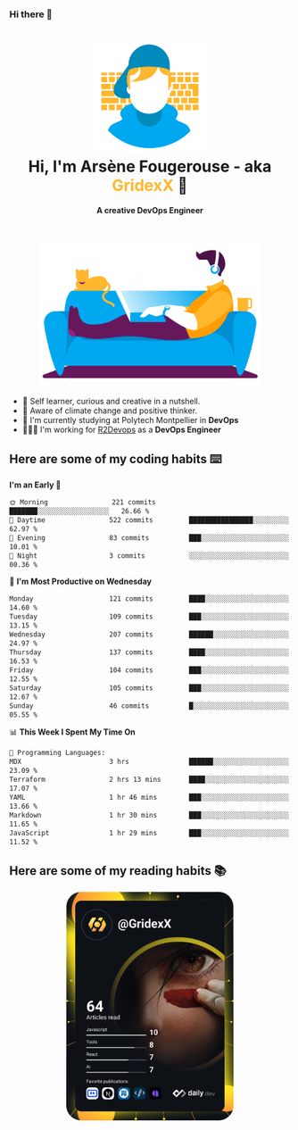 ### Hi there 👋

<!--
**GridexX/gridexx** is a ✨ _special_ ✨ repository because its `README.md` (this file) appears on your GitHub profile.

Here are some ideas to get you started:

- 🔭 I’m currently working on ...
- 🌱 I’m currently learning ...
- 👯 I’m looking to collaborate on ...
- 🤔 I’m looking for help with ...
- 💬 Ask me about ...
- 📫 How to reach me: ...
- 😄 Pronouns: ...
- ⚡ Fun fact: ...
-->


<!-- Header -->
<h1 align="center">
  <img src="./images/user_profile.png" width="200">
  <br>
  Hi, I'm Arsène Fougerouse - aka <span style="color:#ffb72e">GridexX</span> 👋
</h1>


<p align="center">
  <b>A creative DevOps Engineer </b>
</p>
<br/>
<p align="center">
  <img src="./images/man_couch.png" width="400">
</p>

- 🎨 Self learner, curious and creative in a nutshell. 
- 🌱 Aware of climate change and positive thinker.
- 📕 I'm currently studying at Polytech Montpellier in **DevOps**
- 👨🏻‍💻 I'm working for [R2Devops](https://r2devops.io) as a **DevOps Engineer**


## Here are some of my coding habits ⌨️

<!-- Add a section about tech and Ops stack
  Like this one : https://github.com/Xanthus58#-tech-stack
-->
<!--START_SECTION:waka-->
**I'm an Early 🐤** 

```text
🌞 Morning                221 commits         ███████░░░░░░░░░░░░░░░░░░   26.66 % 
🌆 Daytime                522 commits         ████████████████░░░░░░░░░   62.97 % 
🌃 Evening                83 commits          ███░░░░░░░░░░░░░░░░░░░░░░   10.01 % 
🌙 Night                  3 commits           ░░░░░░░░░░░░░░░░░░░░░░░░░   00.36 % 
```
📅 **I'm Most Productive on Wednesday** 

```text
Monday                   121 commits         ████░░░░░░░░░░░░░░░░░░░░░   14.60 % 
Tuesday                  109 commits         ███░░░░░░░░░░░░░░░░░░░░░░   13.15 % 
Wednesday                207 commits         ██████░░░░░░░░░░░░░░░░░░░   24.97 % 
Thursday                 137 commits         ████░░░░░░░░░░░░░░░░░░░░░   16.53 % 
Friday                   104 commits         ███░░░░░░░░░░░░░░░░░░░░░░   12.55 % 
Saturday                 105 commits         ███░░░░░░░░░░░░░░░░░░░░░░   12.67 % 
Sunday                   46 commits          █░░░░░░░░░░░░░░░░░░░░░░░░   05.55 % 
```


📊 **This Week I Spent My Time On** 

```text
💬 Programming Languages: 
MDX                      3 hrs               ██████░░░░░░░░░░░░░░░░░░░   23.09 % 
Terraform                2 hrs 13 mins       ████░░░░░░░░░░░░░░░░░░░░░   17.07 % 
YAML                     1 hr 46 mins        ███░░░░░░░░░░░░░░░░░░░░░░   13.66 % 
Markdown                 1 hr 30 mins        ███░░░░░░░░░░░░░░░░░░░░░░   11.65 % 
JavaScript               1 hr 29 mins        ███░░░░░░░░░░░░░░░░░░░░░░   11.52 % 
```


<!--END_SECTION:waka-->

## Here are some of my reading habits 📚
<div  align="center">
  <img src="./images/devcard.svg" width="300">
</div>
